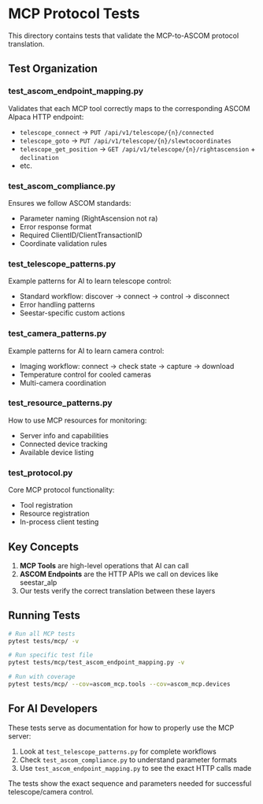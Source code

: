 # MCP Protocol Tests

This directory contains tests that validate the MCP-to-ASCOM protocol translation.

## Test Organization

### test_ascom_endpoint_mapping.py
Validates that each MCP tool correctly maps to the corresponding ASCOM Alpaca HTTP endpoint:
- `telescope_connect` → `PUT /api/v1/telescope/{n}/connected`
- `telescope_goto` → `PUT /api/v1/telescope/{n}/slewtocoordinates`
- `telescope_get_position` → `GET /api/v1/telescope/{n}/rightascension` + `declination`
- etc.

### test_ascom_compliance.py
Ensures we follow ASCOM standards:
- Parameter naming (RightAscension not ra)
- Error response format
- Required ClientID/ClientTransactionID
- Coordinate validation rules

### test_telescope_patterns.py
Example patterns for AI to learn telescope control:
- Standard workflow: discover → connect → control → disconnect
- Error handling patterns
- Seestar-specific custom actions

### test_camera_patterns.py
Example patterns for AI to learn camera control:
- Imaging workflow: connect → check state → capture → download
- Temperature control for cooled cameras
- Multi-camera coordination

### test_resource_patterns.py
How to use MCP resources for monitoring:
- Server info and capabilities
- Connected device tracking
- Available device listing

### test_protocol.py
Core MCP protocol functionality:
- Tool registration
- Resource registration
- In-process client testing

## Key Concepts

1. **MCP Tools** are high-level operations that AI can call
2. **ASCOM Endpoints** are the HTTP APIs we call on devices like seestar_alp
3. Our tests verify the correct translation between these layers

## Running Tests

```bash
# Run all MCP tests
pytest tests/mcp/ -v

# Run specific test file
pytest tests/mcp/test_ascom_endpoint_mapping.py -v

# Run with coverage
pytest tests/mcp/ --cov=ascom_mcp.tools --cov=ascom_mcp.devices
```

## For AI Developers

These tests serve as documentation for how to properly use the MCP server:

1. Look at `test_telescope_patterns.py` for complete workflows
2. Check `test_ascom_compliance.py` to understand parameter formats
3. Use `test_ascom_endpoint_mapping.py` to see the exact HTTP calls made

The tests show the exact sequence and parameters needed for successful telescope/camera control.